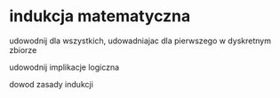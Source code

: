 # indukcja matematyczna

udowodnij dla wszystkich, udowadniajac dla pierwszego w dyskretnym zbiorze

udowodnij implikacje logiczna

dowod zasady indukcji
